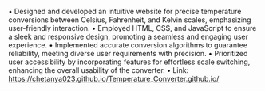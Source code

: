• Designed and developed an intuitive website for precise temperature conversions between Celsius, 
Fahrenheit, and Kelvin scales, emphasizing user-friendly interaction. 
• Employed HTML, CSS, and JavaScript to ensure a sleek and responsive design, promoting a 
seamless and engaging user experience. 
• Implemented accurate conversion algorithms to guarantee reliability, meeting diverse user 
requirements with precision. 
• Prioritized user accessibility by incorporating features for effortless scale switching, enhancing the 
overall usability of the converter. 
• Link: https://chetanya023.github.io/Temperature_Converter.github.io/
